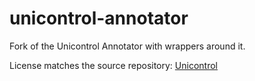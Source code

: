 # unicontrol-annotator
Fork of the Unicontrol Annotator with wrappers around it.

License matches the source repository: [Unicontrol](https://github.com/salesforce/UniControl/blob/main/LICENSE.txt)
